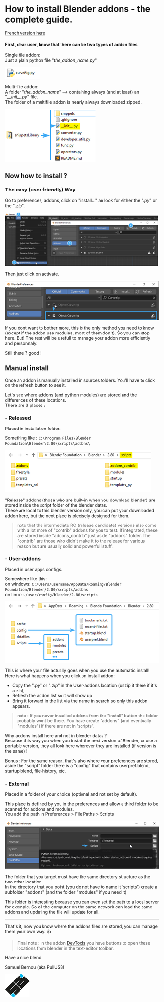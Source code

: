 # How to install Blender addons - the complete guide.

[French version here](https://github.com/Pullusb/How_to_install_Blender_addons/blob/master/blender_addon_install_FR.md)

#### First, dear user, know that there can be two types of addon files

Single file addon:  
Just a plain python file "*the_addon_name.py*"

![single file addon](/imgs/single_file_addon.png)

Multi-file addon:  
A folder "*the_addon_name*" --> containing always (and at least) an "*\_\_init\_\_.py*" file.  
The folder of a multifile addon is nearly always downloaded zipped.

![multi-file addon](/imgs/multi-file_addon.png)


## Now how to install ?

### The easy (user friendly) Way

Go to preferences, addons, click on "install..." an look for either the "*.py*" or the "*.zip*".

![basic install](/imgs/basic_install.png)

Then just click on activate.

![activate addon](/imgs/activate_addon.png)


If you dont want to bother more, this is the only method you need to know (except if the addon use modules, most of them don't). So you can stop here. But!
The rest will be usefull to manage your addon more efficiently and personnaly.


Still there ? good !

## Manual install

Once an addon is manually installed in sources folders. You'll have to click on the refresh button to see it.

Let's see where addons (and python modules) are stored and the differences of these locations.  
There are 3 places :

### - Released

Placed in installation folder.

Something like : `C:\Program Files\Blender Foundation\Blender\2.80\scripts\addons\`

![release](/imgs/release.png)

"Release" addons (those who are built-in when you download blender) are stored inside the script folder of the blender datas.  
These are local to this blender version only, you can put your downloaded addon here, but the next place is plecisely designed for them.

> note that the intermediate RC (release candidate) versions also come with a lot more of "contrib" addons for you to test. If integrated, these are stored inside "addons_contrib" just aside "addons" folder. The "contrib" are those who didn't make it to the release for various reason but are usually solid and powerfull stuff.


### - User-addons

Placed in user apps configs.

Somewhere like this:  
on windows: `C:/Users/username/AppData/Roaming/Blender Foundation/Blender/2.80/scripts/addons`  
on linux: `~/user/config/blender/2.80/scripts`

![user scripts and config](/imgs/user_scripts_and_config.png)

This is where your file actually goes when you use the automatic install!  
Here is what happens when you click on install addon:
- Copy the "*.py*" or "*.zip*" in the User-addons location (unzip it there if it's a zip),
- Refresh the addon list so it will show up
- Bring it forward in the list via the name in search so only this addon appears.

>note : If you never installed addons from the "install" button the folder probably wont be there. You have create "addons" (and eventually "modules") if there are not in 'scripts'.


Why addons install here and not in blender datas ?  
Because this way you when you install the next version of Blender, or use a portable version, they all look here wherever they are installed (if version is the same) !

Bonus : For the same reason, that's also where your preferences are stored, aside the "script" folder there is a "config" that contains userpref.blend, startup.blend, file-history, etc.


### - External

Placed in a folder of your choice (optional and not set by default).

This place is defined by you in the preferences and allow a third folder to be scanned for addons and modules.  
You add the path in Preferences > File Paths > Scripts

![external scripts](/imgs/external_scripts.png)

The folder that you target must have the same directory structure as the two other location.  
In the directory that you point (you do not have to name it 'scripts') create a subfolder "addons" (and the folder "modules" if you need it)

This folder is interesting because you can even set the path to a local server for exemple.
So all the computer on the same network can load the same addons and updating the file will update for all.

---

That's it, now you know where the addons files are stored, you can manage them your own way.  <span>&#128077;</span>

> Final note : In the addon [DevTools](https://github.com/Pullusb/devTools) you have buttons to open these locations from blender in the text-editor toolbar.
  
  
Have a nice blend


Samuel Bernou (aka PullUSB)

![logo SB](/imgs/logo_sb_80px.png)